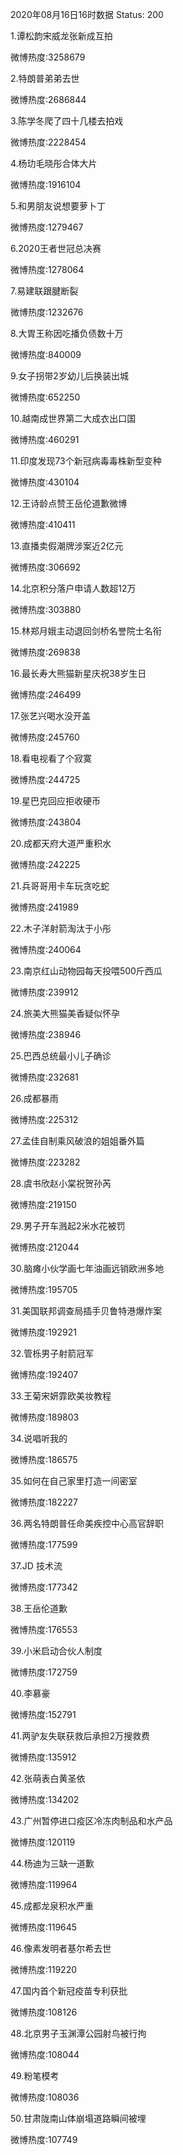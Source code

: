 2020年08月16日16时数据
Status: 200

1.谭松韵宋威龙张新成互拍

微博热度:3258679

2.特朗普弟弟去世

微博热度:2686844

3.陈学冬爬了四十几楼去拍戏

微博热度:2228454

4.杨玏毛晓彤合体大片

微博热度:1916104

5.和男朋友说想要萝卜丁

微博热度:1279467

6.2020王者世冠总决赛

微博热度:1278064

7.易建联跟腱断裂

微博热度:1232676

8.大胃王称因吃播负债数十万

微博热度:840009

9.女子拐带2岁幼儿后换装出城

微博热度:652250

10.越南成世界第二大成衣出口国

微博热度:460291

11.印度发现73个新冠病毒毒株新型变种

微博热度:430104

12.王诗龄点赞王岳伦道歉微博

微博热度:410411

13.直播卖假潮牌涉案近2亿元

微博热度:306692

14.北京积分落户申请人数超12万

微博热度:303880

15.林郑月娥主动退回剑桥名誉院士名衔

微博热度:269838

16.最长寿大熊猫新星庆祝38岁生日

微博热度:246499

17.张艺兴喝水没开盖

微博热度:245760

18.看电视看了个寂寞

微博热度:244725

19.星巴克回应拒收硬币

微博热度:243804

20.成都天府大道严重积水

微博热度:242225

21.兵哥哥用卡车玩贪吃蛇

微博热度:241989

22.木子洋射箭淘汰于小彤

微博热度:240064

23.南京红山动物园每天投喂500斤西瓜

微博热度:239912

24.旅美大熊猫美香疑似怀孕

微博热度:238946

25.巴西总统最小儿子确诊

微博热度:232681

26.成都暴雨

微博热度:225312

27.孟佳自制乘风破浪的姐姐番外篇

微博热度:223282

28.虞书欣赵小棠祝贺孙芮

微博热度:219150

29.男子开车溅起2米水花被罚

微博热度:212044

30.脑瘫小伙学画七年油画远销欧洲多地

微博热度:195705

31.美国联邦调查局插手贝鲁特港爆炸案

微博热度:192921

32.管栎男子射箭冠军

微博热度:192407

33.王菊宋妍霏欧美妆教程

微博热度:189803

34.说唱听我的

微博热度:186575

35.如何在自己家里打造一间密室

微博热度:182227

36.两名特朗普任命美疾控中心高官辞职

微博热度:177599

37.JD 技术流

微博热度:177342

38.王岳伦道歉

微博热度:176553

39.小米启动合伙人制度

微博热度:172759

40.李慕豪

微博热度:152791

41.两驴友失联获救后承担2万搜救费

微博热度:135912

42.张萌表白黄圣依

微博热度:134202

43.广州暂停进口疫区冷冻肉制品和水产品

微博热度:120119

44.杨迪为三缺一道歉

微博热度:119964

45.成都龙泉积水严重

微博热度:119645

46.像素发明者基尔希去世

微博热度:119220

47.国内首个新冠疫苗专利获批

微博热度:108126

48.北京男子玉渊潭公园射鸟被行拘

微博热度:108044

49.粉笔模考

微博热度:108036

50.甘肃陇南山体崩塌道路瞬间被埋

微博热度:107749

